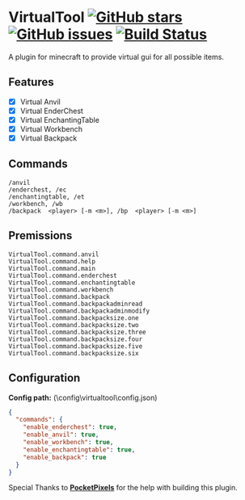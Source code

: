 # VirtualTool [![GitHub stars](https://img.shields.io/github/stars/poqdavid/VirtualTool.svg)](https://github.com/poqdavid/VirtualTool/stargazers) [![GitHub issues](https://img.shields.io/github/issues/poqdavid/VirtualTool.svg)](https://github.com/poqdavid/VirtualTool/issues) [![Build Status](https://travis-ci.org/poqdavid/VirtualTool.svg?branch=master)](https://travis-ci.org/poqdavid/VirtualTool)
A plugin for minecraft to provide virtual gui for all possible items.

## Features
- [x] Virtual Anvil
- [x] Virtual EnderChest
- [x] Virtual EnchantingTable
- [x] Virtual Workbench
- [x] Virtual Backpack

## Commands
    /anvil
    /enderchest, /ec
    /enchantingtable, /et
    /workbench, /wb
	/backpack  <player> [-m <m>], /bp  <player> [-m <m>]

## Premissions
    VirtualTool.command.anvil
    VirtualTool.command.help
    VirtualTool.command.main
    VirtualTool.command.enderchest
    VirtualTool.command.enchantingtable
    VirtualTool.command.workbench
    VirtualTool.command.backpack
    VirtualTool.command.backpackadminread
    VirtualTool.command.backpackadminmodify
    VirtualTool.command.backpacksize.one
    VirtualTool.command.backpacksize.two
    VirtualTool.command.backpacksize.three
    VirtualTool.command.backpacksize.four
    VirtualTool.command.backpacksize.five
    VirtualTool.command.backpacksize.six
	
## Configuration
**Config path:** (\config\virtualtool\config.json)
```json
{
  "commands": {
    "enable_enderchest": true,
    "enable_anvil": true,
    "enable_workbench": true,
    "enable_enchantingtable": true,
    "enable_backpack": true
  }
}
```
Special Thanks to [**PocketPixels**](http://pocketpixels.net/) for the help with building this plugin.